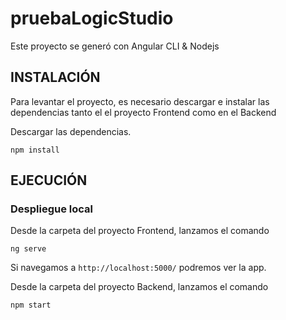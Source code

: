 # pruebaLogicStudio


Este proyecto se generó con Angular CLI & Nodejs


## INSTALACIÓN
Para levantar el proyecto, es necesario descargar e instalar las dependencias tanto el el proyecto Frontend como en el Backend 

  Descargar las dependencias.
  ```
  npm install
  ```

## EJECUCIÓN

### Despliegue local
  Desde la carpeta del proyecto Frontend, lanzamos el comando
  
   ```
   ng serve
   ```

  Si navegamos a `http://localhost:5000/` podremos ver la app.


  Desde la carpeta del proyecto Backend, lanzamos el comando
  
   ```
   npm start
   ```